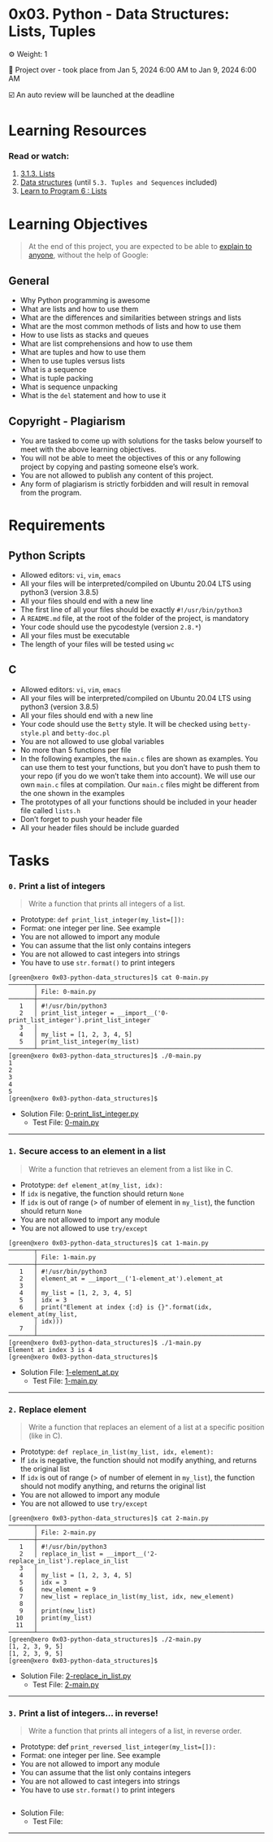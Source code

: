 # 0x03. Python - Data Structures: Lists, Tuples

:gear: Weight: 1

:calendar: Project over - took place from Jan 5, 2024 6:00 AM to Jan 9, 2024 6:00 AM

:ballot_box_with_check: An auto review will be launched at the deadline

# Learning Resources
### Read or watch:
1. [3.1.3. Lists](https://docs.python.org/3/tutorial/introduction.html#lists)
1. [Data structures](https://docs.python.org/3/tutorial/datastructures.html) (until `5.3. Tuples and Sequences` included)
1. [Learn to Program 6 : Lists](https://www.youtube.com/watch?v=A1HUzrvS-Pw&themeRefresh=1)

# Learning Objectives
> At the end of this project, you are expected to be able to [explain to anyone](https://fs.blog/feynman-learning-technique/), without the help of Google:

## General
- Why Python programming is awesome
- What are lists and how to use them
- What are the differences and similarities between strings and lists
- What are the most common methods of lists and how to use them
- How to use lists as stacks and queues
- What are list comprehensions and how to use them
- What are tuples and how to use them
- When to use tuples versus lists
- What is a sequence
- What is tuple packing
- What is sequence unpacking
- What is the `del` statement and how to use it

## Copyright - Plagiarism
- You are tasked to come up with solutions for the tasks below yourself to meet with the above learning objectives.
- You will not be able to meet the objectives of this or any following project by copying and pasting someone else’s work.
- You are not allowed to publish any content of this project.
- Any form of plagiarism is strictly forbidden and will result in removal from the program.

# Requirements
## Python Scripts
- Allowed editors: `vi`, `vim`, `emacs`
- All your files will be interpreted/compiled on Ubuntu 20.04 LTS using python3 (version 3.8.5)
- All your files should end with a new line
- The first line of all your files should be exactly `#!/usr/bin/python3`
- A `README.md` file, at the root of the folder of the project, is mandatory
- Your code should use the pycodestyle (version `2.8.*`)
- All your files must be executable
- The length of your files will be tested using `wc`

## C
- Allowed editors: `vi`, `vim`, `emacs`
- All your files will be interpreted/compiled on Ubuntu 20.04 LTS using python3 (version 3.8.5)
- All your files should end with a new line
- Your code should use the `Betty` style. It will be checked using `betty-style.pl` and `betty-doc.pl`
- You are not allowed to use global variables
- No more than 5 functions per file
- In the following examples, the `main.c` files are shown as examples. You can use them to test your functions, but you don’t have to push them to your repo (if you do we won’t take them into account). We will use our own `main.c` files at compilation. Our `main.c` files might be different from the one shown in the examples
- The prototypes of all your functions should be included in your header file called `lists.h`
- Don’t forget to push your header file
- All your header files should be include guarded

# Tasks

### `0.` Print a list of integers
> Write a function that prints all integers of a list.
- Prototype: `def print_list_integer(my_list=[]):`
- Format: one integer per line. See example
- You are not allowed to import any module
- You can assume that the list only contains integers
- You are not allowed to cast integers into strings
- You have to use `str.format()` to print integers
```
[green@xero 0x03-python-data_structures]$ cat 0-main.py 
───────┬───────────────────────────────────────────────────────────────────────────────────
       │ File: 0-main.py
───────┼───────────────────────────────────────────────────────────────────────────────────
   1   │ #!/usr/bin/python3
   2   │ print_list_integer = __import__('0-print_list_integer').print_list_integer
   3   │ 
   4   │ my_list = [1, 2, 3, 4, 5]
   5   │ print_list_integer(my_list)
───────┴───────────────────────────────────────────────────────────────────────────────────
[green@xero 0x03-python-data_structures]$ ./0-main.py 
1
2
3
4
5
[green@xero 0x03-python-data_structures]$ 
```
- Solution File: [0-print_list_integer.py](./0-print_list_integer.py)
  - Test File: [0-main.py](./0-main.py)

<hr>

### `1.` Secure access to an element in a list
> Write a function that retrieves an element from a list like in C.
- Prototype: `def element_at(my_list, idx):`
- If `idx` is negative, the function should return `None`
- If `idx` is out of range (> of number of element in `my_list`), the function should return `None`
- You are not allowed to import any module
- You are not allowed to use `try/except`
```
[green@xero 0x03-python-data_structures]$ cat 1-main.py 
───────┬─────────────────────────────────────────────────────────────────────
       │ File: 1-main.py
───────┼─────────────────────────────────────────────────────────────────────
   1   │ #!/usr/bin/python3
   2   │ element_at = __import__('1-element_at').element_at
   3   │ 
   4   │ my_list = [1, 2, 3, 4, 5]
   5   │ idx = 3
   6   │ print("Element at index {:d} is {}".format(idx, element_at(my_list, 
       │ idx)))
   7   │ 
───────┴─────────────────────────────────────────────────────────────────────
[green@xero 0x03-python-data_structures]$ ./1-main.py 
Element at index 3 is 4
[green@xero 0x03-python-data_structures]$ 
```
- Solution File: [1-element_at.py](./1-element_at.py)
  - Test File: [1-main.py](./1-main.py)

<hr>

### `2.` Replace element
> Write a function that replaces an element of a list at a specific position (like in C).
- Prototype: `def replace_in_list(my_list, idx, element):`
- If `idx` is negative, the function should not modify anything, and returns the original list
- If `idx` is out of range (> of number of element in `my_list`), the function should not modify anything, and returns the original list
- You are not allowed to import any module
- You are not allowed to use `try/except`
```
[green@xero 0x03-python-data_structures]$ cat 2-main.py 
───────┬─────────────────────────────────────────────────────────────────────
       │ File: 2-main.py
───────┼─────────────────────────────────────────────────────────────────────
   1   │ #!/usr/bin/python3
   2   │ replace_in_list = __import__('2-replace_in_list').replace_in_list
   3   │ 
   4   │ my_list = [1, 2, 3, 4, 5]
   5   │ idx = 3
   6   │ new_element = 9
   7   │ new_list = replace_in_list(my_list, idx, new_element)
   8   │ 
   9   │ print(new_list)
  10   │ print(my_list)
  11   │ 
───────┴─────────────────────────────────────────────────────────────────────
[green@xero 0x03-python-data_structures]$ ./2-main.py 
[1, 2, 3, 9, 5]
[1, 2, 3, 9, 5]
[green@xero 0x03-python-data_structures]$ 
```
- Solution File: [2-replace_in_list.py](./2-replace_in_list.py)
  - Test File: [2-main.py](./2-main.py)

<hr>

### `3.` Print a list of integers... in reverse! 
> Write a function that prints all integers of a list, in reverse order.
- Prototype: def `print_reversed_list_integer(my_list=[]):`
- Format: one integer per line. See example
- You are not allowed to import any module
- You can assume that the list only contains integers
- You are not allowed to cast integers into strings
- You have to use `str.format()` to print integers
```

```
- Solution File: []()
  - Test File: []()

<hr>

###
